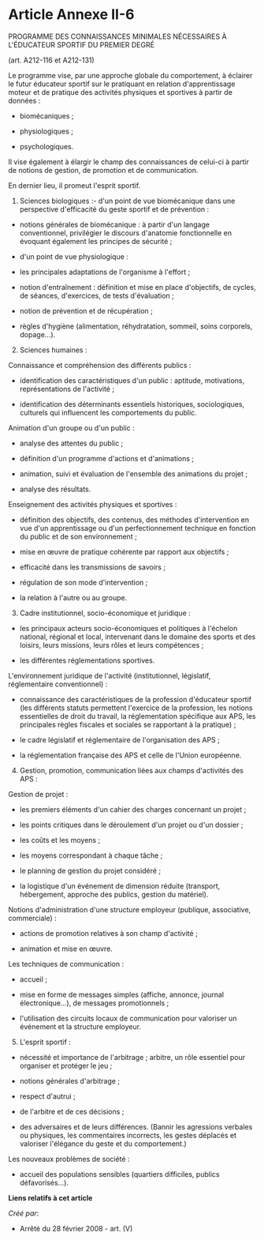 # Article Annexe II-6

PROGRAMME DES CONNAISSANCES MINIMALES NÉCESSAIRES À L'ÉDUCATEUR SPORTIF DU PREMIER DEGRÉ 

(art. A212-116 et A212-131)

Le programme vise, par une approche globale du comportement, à éclairer le futur éducateur sportif sur le pratiquant en
relation d'apprentissage moteur et de pratique des activités physiques et sportives à partir de données :

- biomécaniques ;

- physiologiques ;

- psychologiques.

Il vise également à élargir le champ des connaissances de celui-ci à partir de notions de gestion, de promotion et de
communication.

En dernier lieu, il promeut l'esprit sportif.

1. Sciences biologiques :- d'un point de vue biomécanique dans une perspective d'efficacité du geste sportif et de
prévention :

- notions générales de biomécanique : à partir d'un langage conventionnel, privilégier le discours d'anatomie fonctionnelle
en évoquant également les principes de sécurité ;

- d'un point de vue physiologique :

- les principales adaptations de l'organisme à l'effort ;

- notion d'entraînement : définition et mise en place d'objectifs, de cycles, de séances, d'exercices, de tests
d'évaluation ;

- notion de prévention et de récupération ;

- règles d'hygiène (alimentation, réhydratation, sommeil, soins corporels, dopage...).

2. Sciences humaines :

Connaissance et compréhension des différents publics :

- identification des caractéristiques d'un public : aptitude, motivations, représentations de l'activité ;

- identification des déterminants essentiels historiques, sociologiques, culturels qui influencent les comportements du
public.

Animation d'un groupe ou d'un public :

- analyse des attentes du public ;

- définition d'un programme d'actions et d'animations ;

- animation, suivi et évaluation de l'ensemble des animations du projet ;

- analyse des résultats.

Enseignement des activités physiques et sportives :

- définition des objectifs, des contenus, des méthodes d'intervention en vue d'un apprentissage ou d'un perfectionnement
technique en fonction du public et de son environnement ;

- mise en œuvre de pratique cohérente par rapport aux objectifs ;

- efficacité dans les transmissions de savoirs ;

- régulation de son mode d'intervention ;

- la relation à l'autre ou au groupe.

3. Cadre institutionnel, socio-économique et juridique :

- les principaux acteurs socio-économiques et politiques à l'échelon national, régional et local, intervenant dans le domaine
des sports et des loisirs, leurs missions, leurs rôles et leurs compétences ;

- les différentes réglementations sportives.

L'environnement juridique de l'activité (institutionnel, législatif, réglementaire conventionnel) :

- connaissance des caractéristiques de la profession d'éducateur sportif (les différents statuts permettent l'exercice de la
profession, les notions essentielles de droit du travail, la réglementation spécifique aux APS, les principales règles
fiscales et sociales se rapportant à la pratique) ;

- le cadre législatif et réglementaire de l'organisation des APS ;

- la réglementation française des APS et celle de l'Union européenne.

4. Gestion, promotion, communication liées aux champs d'activités des APS :

Gestion de projet :

- les premiers éléments d'un cahier des charges concernant un projet ;

- les points critiques dans le déroulement d'un projet ou d'un dossier ;

- les coûts et les moyens ;

- les moyens correspondant à chaque tâche ;

- le planning de gestion du projet considéré ;

- la logistique d'un événement de dimension réduite (transport, hébergement, approche des publics, gestion du matériel).

Notions d'administration d'une structure employeur (publique, associative, commerciale) :

- actions de promotion relatives à son champ d'activité ;

- animation et mise en œuvre.

Les techniques de communication :

- accueil ;

- mise en forme de messages simples (affiche, annonce, journal électronique...), de messages promotionnels ;

- l'utilisation des circuits locaux de communication pour valoriser un événement et la structure employeur.

5. L'esprit sportif :

- nécessité et importance de l'arbitrage ; arbitre, un rôle essentiel pour organiser et protéger le jeu ;

- notions générales d'arbitrage ;

- respect d'autrui ;

- de l'arbitre et de ces décisions ;

- des adversaires et de leurs différences. (Bannir les agressions verbales ou physiques, les commentaires incorrects, les
gestes déplacés et valoriser l'élégance du geste et du comportement.)

Les nouveaux problèmes de société :

- accueil des populations sensibles (quartiers difficiles, publics défavorisés...).

**Liens relatifs à cet article**

_Créé par_:

  - Arrêté du 28 février 2008 - art. (V)

